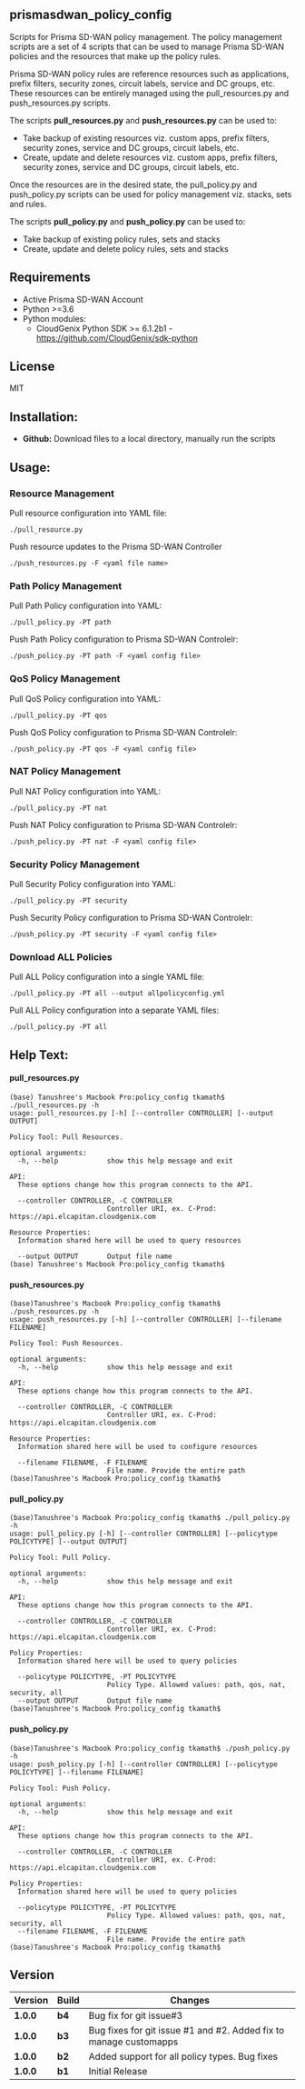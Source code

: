 ## prismasdwan_policy_config
Scripts for Prisma SD-WAN policy management.
The policy management scripts are a set of 4 scripts that can be used to manage Prisma SD-WAN policies and the resources that make up the policy rules.

Prisma SD-WAN policy rules are reference resources such as applications, prefix filters, security zones, circuit labels, service and DC groups, etc.
These resources can be entirely managed using the pull_resources.py and push_resources.py scripts.

The scripts **pull_resources.py** and **push_resources.py** can be used to:
- Take backup of existing resources viz. custom apps, prefix filters, security zones, service and DC groups, circuit labels, etc.
- Create, update and delete resources viz. custom apps, prefix filters, security zones, service and DC groups, circuit labels, etc.

Once the resources are in the desired state, the pull_policy.py and push_policy.py scripts can be used for policy management viz. stacks, sets and rules.

The scripts **pull_policy.py** and **push_policy.py** can be used to:
- Take backup of existing policy rules, sets and stacks
- Create, update and delete policy rules, sets and stacks 

## Requirements
* Active Prisma SD-WAN Account
* Python >=3.6
* Python modules:
    * CloudGenix Python SDK >= 6.1.2b1 - <https://github.com/CloudGenix/sdk-python>

## License
MIT

## Installation:
 - **Github:** Download files to a local directory, manually run the scripts

## Usage:
### Resource Management
Pull resource configuration into YAML file:
```
./pull_resource.py
```
Push resource updates to the Prisma SD-WAN Controller
``` 
./push_resources.py -F <yaml file name> 
```

### Path Policy Management
Pull Path Policy configuration into YAML:
```angular2
./pull_policy.py -PT path 
```
Push Path Policy configuration to Prisma SD-WAN Controlelr:
```angular2
./push_policy.py -PT path -F <yaml config file>
```

### QoS Policy Management
Pull QoS Policy configuration into YAML:
```angular2
./pull_policy.py -PT qos 
```
Push QoS Policy configuration to Prisma SD-WAN Controlelr:
```angular2
./push_policy.py -PT qos -F <yaml config file>
```

### NAT Policy Management
Pull NAT Policy configuration into YAML:
```angular2
./pull_policy.py -PT nat 
```
Push NAT Policy configuration to Prisma SD-WAN Controlelr:
```angular2
./push_policy.py -PT nat -F <yaml config file>
```

### Security Policy Management
Pull Security Policy configuration into YAML:
```angular2
./pull_policy.py -PT security 
```
Push Security Policy configuration to Prisma SD-WAN Controlelr:
```angular2
./push_policy.py -PT security -F <yaml config file>
```

### Download ALL Policies
Pull ALL Policy configuration into a single YAML file:
```angular2
./pull_policy.py -PT all --output allpolicyconfig.yml
```
Pull ALL Policy configuration into a separate YAML files:
```angular2
./pull_policy.py -PT all 
```

## Help Text:
#### pull_resources.py
```
(base) Tanushree's Macbook Pro:policy_config tkamath$ ./pull_resources.py -h
usage: pull_resources.py [-h] [--controller CONTROLLER] [--output OUTPUT]

Policy Tool: Pull Resources.

optional arguments:
  -h, --help            show this help message and exit

API:
  These options change how this program connects to the API.

  --controller CONTROLLER, -C CONTROLLER
                        Controller URI, ex. C-Prod: https://api.elcapitan.cloudgenix.com

Resource Properties:
  Information shared here will be used to query resources

  --output OUTPUT       Output file name
(base) Tanushree's Macbook Pro:policy_config tkamath$
```

#### push_resources.py
```
(base)Tanushree's Macbook Pro:policy_config tkamath$ ./push_resources.py -h
usage: push_resources.py [-h] [--controller CONTROLLER] [--filename FILENAME]

Policy Tool: Push Resources.

optional arguments:
  -h, --help            show this help message and exit

API:
  These options change how this program connects to the API.

  --controller CONTROLLER, -C CONTROLLER
                        Controller URI, ex. C-Prod: https://api.elcapitan.cloudgenix.com

Resource Properties:
  Information shared here will be used to configure resources

  --filename FILENAME, -F FILENAME
                        File name. Provide the entire path
(base)Tanushree's Macbook Pro:policy_config tkamath$ 
```

#### pull_policy.py
```
(base)Tanushree's Macbook Pro:policy_config tkamath$ ./pull_policy.py -h
usage: pull_policy.py [-h] [--controller CONTROLLER] [--policytype POLICYTYPE] [--output OUTPUT]

Policy Tool: Pull Policy.

optional arguments:
  -h, --help            show this help message and exit

API:
  These options change how this program connects to the API.

  --controller CONTROLLER, -C CONTROLLER
                        Controller URI, ex. C-Prod: https://api.elcapitan.cloudgenix.com

Policy Properties:
  Information shared here will be used to query policies

  --policytype POLICYTYPE, -PT POLICYTYPE
                        Policy Type. Allowed values: path, qos, nat, security, all
  --output OUTPUT       Output file name
(base)Tanushree's Macbook Pro:policy_config tkamath$
```

#### push_policy.py
```
(base)Tanushree's Macbook Pro:policy_config tkamath$ ./push_policy.py -h
usage: push_policy.py [-h] [--controller CONTROLLER] [--policytype POLICYTYPE] [--filename FILENAME]

Policy Tool: Push Policy.

optional arguments:
  -h, --help            show this help message and exit

API:
  These options change how this program connects to the API.

  --controller CONTROLLER, -C CONTROLLER
                        Controller URI, ex. C-Prod: https://api.elcapitan.cloudgenix.com

Policy Properties:
  Information shared here will be used to query policies

  --policytype POLICYTYPE, -PT POLICYTYPE
                        Policy Type. Allowed values: path, qos, nat, security, all
  --filename FILENAME, -F FILENAME
                        File name. Provide the entire path
(base)Tanushree's Macbook Pro:policy_config tkamath$
```

## Version
| Version | Build | Changes |
| ------- | ----- | ------- |
| **1.0.0** | **b4** | Bug fix for git issue#3 |
| **1.0.0** | **b3** | Bug fixes for git issue #1 and #2. Added fix to manage customapps |
| **1.0.0** | **b2** | Added support for all policy types. Bug fixes |
| **1.0.0** | **b1** | Initial Release |
